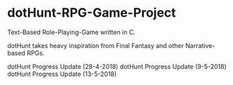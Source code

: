 # dotHunt-RPG-Game-Project
Text-Based Role-Playing-Game written in C.

dotHunt takes heavy inspiration from Final Fantasy and other Narrative-based RPGs.

dotHunt Progress Update (28-4-2018)
dotHunt Progress Update (9-5-2018)
dotHunt Progress Update (13-5-2018)
